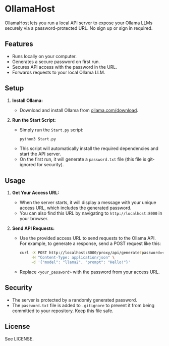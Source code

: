 # OllamaHost

OllamaHost lets you run a local API server to expose your Ollama LLMs securely via a password-protected URL. No sign up or sign in required.

## Features
- Runs locally on your computer.
- Generates a secure password on first run.
- Secures API access with the password in the URL.
- Forwards requests to your local Ollama LLM.

## Setup

1.  **Install Ollama:**
    - Download and install Ollama from [ollama.com/download](https://ollama.com/download).

2.  **Run the Start Script:**
    - Simply run the `Start.py` script:
      ```bash
      python3 Start.py
      ```
    - This script will automatically install the required dependencies and start the API server.
    - On the first run, it will generate a `password.txt` file (this file is git-ignored for security).

## Usage

1.  **Get Your Access URL:**
    - When the server starts, it will display a message with your unique access URL, which includes the generated password.
    - You can also find this URL by navigating to `http://localhost:8000` in your browser.

2.  **Send API Requests:**
    - Use the provided access URL to send requests to the Ollama API. For example, to generate a response, send a POST request like this:
      ```bash
      curl -X POST http://localhost:8000/proxy/api/generate?password=<your_password> \
           -H "Content-Type: application/json" \
           -d '{"model": "llama2", "prompt": "Hello!"}'
      ```
    - Replace `<your_password>` with the password from your access URL.

## Security
- The server is protected by a randomly generated password.
- The `password.txt` file is added to `.gitignore` to prevent it from being committed to your repository. Keep this file safe.

## License
See LICENSE.